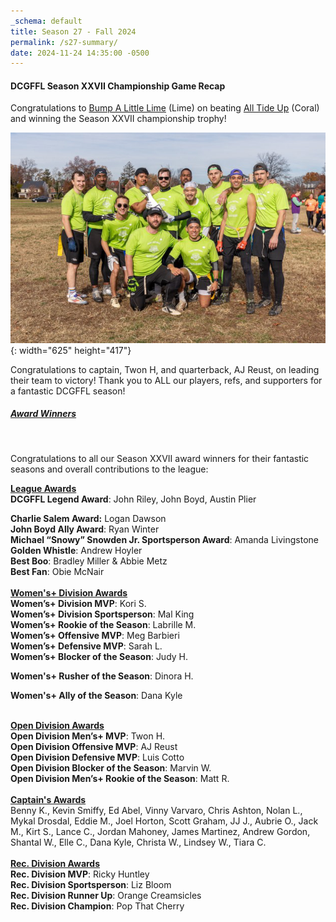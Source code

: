 ```yaml
---
_schema: default
title: Season 27 - Fall 2024
permalink: /s27-summary/
date: 2024-11-24 14:35:00 -0500
---
```

#### DCGFFL Season XXVII Championship Game Recap

Congratulations to [Bump A Little Lime](/teams/s27-lime/) (Lime) on beating [All Tide Up](/teams/s27-coral/) (Coral) and winning the Season XXVII championship trophy!

![](/img/limewinner-1.jpg){: width="625" height="417"}

Congratulations to captain, Twon H, and quarterback, AJ Reust, on leading their team to victory! Thank you to ALL our players, refs, and supporters for a fantastic DCGFFL season!

##### **<u>Award Winners</u>**

&nbsp;

Congratulations to all our Season XXVII award winners for their fantastic seasons and overall contributions to the league:

**<u>League Awards</u>**<br>**DCGFFL Legend Award**: John Riley, John Boyd, Austin Plier

**Charlie Salem Award:** Logan Dawson<br>**John Boyd Ally Award**: Ryan Winter<br>**Michael “Snowy” Snowden Jr. Sportsperson Award**: Amanda Livingstone<br>**Golden Whistle**: Andrew Hoyler<br>**Best Boo**: Bradley Miller & Abbie Metz<br>**Best Fan**: Obie McNair<br><br>**<u>Women's+ Division Awards</u>**<br>**Women’s+ Division MVP**: Kori S.<br>**Women’s+ Division Sportsperson**: Mal King<br>**Women’s+ Rookie of the Season**: Labrille M.<br>**Women’s+ Offensive MVP**: Meg Barbieri<br>**Women’s+ Defensive MVP**: Sarah L.<br>**Women’s+ Blocker of the Season**: Judy H.

**Women's+ Rusher of the Season**: Dinora H.

**Women's+ Ally of the Season**: Dana Kyle

<br>**<u>Open Division Awards</u>**<br>**Open Division Men’s+ MVP**: Twon H.<br>**Open Division Offensive MVP**: AJ Reust<br>**Open Division Defensive MVP**: Luis Cotto<br>**Open Division Blocker of the Season**: Marvin W.<br>**Open Division Men’s+ Rookie of the Season**: Matt R.<br><br>**<u>Captain's Awards</u>**<br>Benny K., Kevin Smiffy, Ed Abel, Vinny Varvaro, Chris Ashton, Nolan L., Mykal Drosdal, Eddie M., Joel Horton, Scott Graham, JJ J., Aubrie O., Jack M., Kirt S., Lance C., Jordan Mahoney, James Martinez, Andrew Gordon, Shantal W., Elle C., Dana Kyle, Christa W., Lindsey W., Tiara C.<br><br>**<u>Rec. Division Awards</u>**<br>**Rec. Division MVP**: Ricky Huntley<br>**Rec. Division Sportsperson**: Liz Bloom<br>**Rec. Division Runner Up**: Orange Creamsicles<br>**Rec. Division Champion**: Pop That Cherry